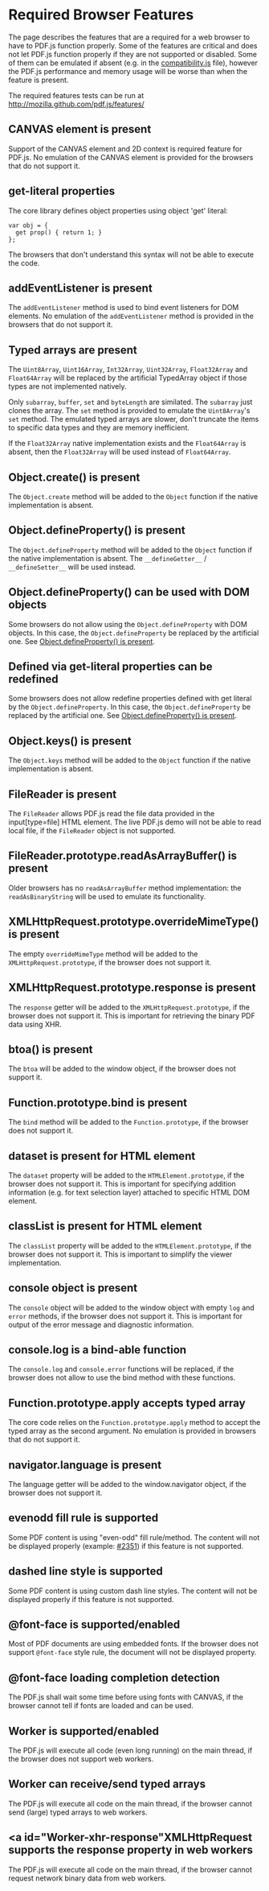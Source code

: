 # Required Browser Features

The page describes the features that are a required for a web browser to have to PDF.js function properly. Some of the features are critical and does not let PDF.js function properly if they are not supported or disabled. Some of them can be emulated if absent (e.g. in the [compatibility.js](https://github.com/mozilla/pdf.js/blob/master/web/compatibility.js) file), however the PDF.js performance and memory usage will be worse than when the feature is present.

The required features tests can be run at http://mozilla.github.com/pdf.js/features/

## <a id="canvas"></a>CANVAS element is present

Support of the CANVAS element and 2D context is required feature for PDF.js.
No emulation of the CANVAS element is provided for the browsers that do not support it.


## <a id="get-literal"></a>get-literal properties

The core library defines object properties using object 'get' literal:

```
var obj = {
  get prop() { return 1; }
};
```

The browsers that don't understand this syntax will not be able to execute the code.


## <a id="addEventListener"></a>addEventListener is present

The `addEventListener` method is used to bind event listeners for DOM elements.
No emulation of the `addEventListener` method is provided in the browsers that do not support it.


## <a id="Uint8Array"></a><a id="Uint16Array"></a><a id="Int32Array"></a><a id="Float32Array"></a><a id="Float64Array"></a>Typed arrays are present

The `Uint8Array`, `Uint16Array`, `Int32Array`, `Uint32Array`, `Float32Array` and `Float64Array` will be replaced by the artificial TypedArray object if those types are not implemented natively.

Only `subarray`, `buffer`, `set` and `byteLength` are similated. The `subarray` just clones the array. The `set` method is provided to emulate the `Uint8Array`'s `set` method. The emulated typed arrays are slower, don't truncate the items to specific data types and they are memory inefficient.

If the `Float32Array` native implementation exists and the `Float64Array` is absent, then the `Float32Array` will be used instead of `Float64Array`.

## <a id="Object-create"></a>Object.create() is present

The `Object.create` method will be added to the `Object` function if the native implementation is absent.


## <a id="Object-defineProperty"></a>Object.defineProperty() is present


The `Object.defineProperty` method will be added to the `Object` function if the native implementation is absent. The `__defineGetter__` / `__defineSetter__` will be used instead.


## <a id="Object-defineProperty-DOM"></a>Object.defineProperty() can be used with DOM objects

Some browsers do not allow using the `Object.defineProperty` with DOM objects.
In this case, the `Object.defineProperty` be replaced by the artificial one. See [Object.defineProperty() is present](#Object-defineProperty).


## <a id="get-literal-redefine"></a>Defined via get-literal properties can be redefined

Some browsers does not allow redefine properties defined with get literal by the `Object.defineProperty`.
In this case, the `Object.defineProperty` be replaced by the artificial one. See [Object.defineProperty() is present](#Object-defineProperty).


## <a id="Object-keys"></a>Object.keys() is present

The `Object.keys` method will be added to the `Object` function if the native implementation is absent.


## <a id="FileReader"></a>FileReader is present

The `FileReader` allows PDF.js read the file data provided in the input[type=file] HTML element. The live PDF.js demo will not be able to read local file, if the `FileReader` object is not supported.


## <a id="FileReader-readAsArrayBuffer"></a>FileReader.prototype.readAsArrayBuffer() is present

Older browsers has no `readAsArrayBuffer` method implementation: the `readAsBinaryString` will be used to emulate its functionality.


## <a id="XMLHttpRequest-overrideMimeType"></a>XMLHttpRequest.prototype.overrideMimeType() is present

The empty `overrideMimeType` method will be added to the `XMLHttpRequest.prototype`, if the browser does not support it.


## <a id="XMLHttpRequest-response"></a>XMLHttpRequest.prototype.response is present

The `response` getter will be added to the `XMLHttpRequest.prototype`, if the browser does not support it.
This is important for retrieving the binary PDF data using XHR.


## <a id="bota"></a>btoa() is present

The `btoa` will be added to the window object, if the browser does not support it.


## <a id="Function-bind"></a>Function.prototype.bind is present

The `bind` method will be added to the `Function.prototype`, if the browser does not support it.


## <a id="dataset"></a>dataset is present for HTML element

The `dataset` property will be added to the `HTMLElement.prototype`, if the browser does not support it.
This is important for specifying addition information (e.g. for text selection layer)
attached to specific HTML DOM element.


## <a id="classList"></a>classList is present for HTML element

The `classList` property will be added to the `HTMLElement.prototype`, if the browser does not support it.
This is important to simplify the viewer implementation.


## <a id="console"></a>console object is present

The `console` object will be added to the window object with empty `log` and `error` methods,
if the browser does not support it. This is important for output of the error message and diagnostic information.


## <a id="console-log-bind"></a>console.log is a bind-able function

The `console.log` and `console.error` functions will be replaced, if the browser does not allow to use
the bind method with these functions.

## <a id="apply-typed-array"></a>Function.prototype.apply accepts typed array

The core code relies on the `Function.prototype.apply` method to accept the typed array as the second argument.
No emulation is provided in browsers that do not support it.

## <a id="navigator-language"></a>navigator.language is present

The language getter will be added to the window.navigator object, if the browser does not support it.


## <a id="fillRule-evenodd"></a>evenodd fill rule is supported

Some PDF content is using "even-odd" fill rule/method. The content will not be displayed
properly (example: [#2351](https://github.com/mozilla/pdf.js/issues/2351)) if this feature is not supported.  

## <a id="dash-array"></a>dashed line style is supported

Some PDF content is using custom dash line styles. The content will not be displayed
properly if this feature is not supported.


## <a id="font-face"></a>@font-face is supported/enabled

Most of PDF documents are using embedded fonts. If the browser does not support `@font-face`
style rule, the document will not be displayed property.


## <a id="font-face-sync"></a>@font-face loading completion detection

The PDF.js shall wait some time before using fonts with CANVAS,
if the browser cannot tell if fonts are loaded and can be used.


## <a id="Worker"></a>Worker is supported/enabled

The PDF.js will execute all code (even long running) on the main thread,
if the browser does not support web workers. 

## <a id="Worker-Uint8Array"></a>Worker can receive/send typed arrays

The PDF.js will execute all code on the main thread,
if the browser cannot send (large) typed arrays to web workers. 

## <a id="Worker-xhr-response"</a>XMLHttpRequest supports the response property in web workers

The PDF.js will execute all code on the main thread,
if the browser cannot request network binary data from web workers. 
